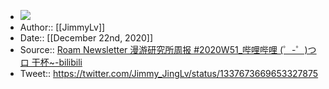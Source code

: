 - ![](https://firebasestorage.googleapis.com/v0/b/firescript-577a2.appspot.com/o/imgs%2Fapp%2FRoamCN%2Fb0G-5dj5r7.png?alt=media&token=f2dd80e1-6d3c-4481-aa01-e7d194565a65)
- Author:: [[JimmyLv]]
- Date:: [[December 22nd, 2020]]
- Source:: [Roam Newsletter 漫游研究所周报 #2020W51_哔哩哔哩 (゜-゜)つロ 干杯~-bilibili](https://www.bilibili.com/video/BV1pV411h7zQ)
- Tweet:: https://twitter.com/Jimmy_JingLv/status/1337673669653327875
